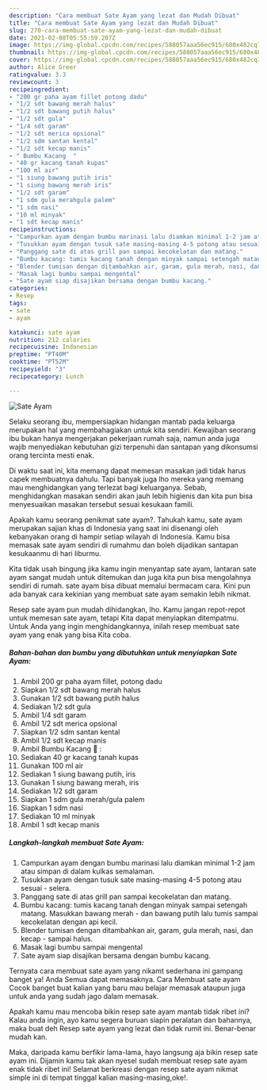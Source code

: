 ```yaml
---
description: "Cara membuat Sate Ayam yang lezat dan Mudah Dibuat"
title: "Cara membuat Sate Ayam yang lezat dan Mudah Dibuat"
slug: 270-cara-membuat-sate-ayam-yang-lezat-dan-mudah-dibuat
date: 2021-02-08T05:55:59.207Z
image: https://img-global.cpcdn.com/recipes/588057aaa56ec915/680x482cq70/sate-ayam-foto-resep-utama.jpg
thumbnail: https://img-global.cpcdn.com/recipes/588057aaa56ec915/680x482cq70/sate-ayam-foto-resep-utama.jpg
cover: https://img-global.cpcdn.com/recipes/588057aaa56ec915/680x482cq70/sate-ayam-foto-resep-utama.jpg
author: Alice Greer
ratingvalue: 3.3
reviewcount: 3
recipeingredient:
- "200 gr paha ayam fillet potong dadu"
- "1/2 sdt bawang merah halus"
- "1/2 sdt bawang putih halus"
- "1/2 sdt gula"
- "1/4 sdt garam"
- "1/2 sdt merica opsional"
- "1/2 sdm santan kental"
- "1/2 sdt kecap manis"
- " Bumbu Kacang  "
- "40 gr kacang tanah kupas"
- "100 ml air"
- "1 siung bawang putih iris"
- "1 siung bawang merah iris"
- "1/2 sdt garam"
- "1 sdm gula merahgula palem"
- "1 sdm nasi"
- "10 ml minyak"
- "1 sdt kecap manis"
recipeinstructions:
- "Campurkan ayam dengan bumbu marinasi lalu diamkan minimal 1-2 jam atau simpan di dalam kulkas semalaman."
- "Tusukkan ayam dengan tusuk sate masing-masing 4-5 potong atau sesuai selera."
- "Panggang sate di atas grill pan sampai kecokelatan dan matang."
- "Bumbu kacang: tumis kacang tanah dengan minyak sampai setengah matang. Masukkan bawang merah dan bawang putih lalu tumis sampai kecokelatan dengan api kecil."
- "Blender tumisan dengan ditambahkan air, garam, gula merah, nasi, dan kecap sampai halus."
- "Masak lagi bumbu sampai mengental"
- "Sate ayam siap disajikan bersama dengan bumbu kacang."
categories:
- Resep
tags:
- sate
- ayam

katakunci: sate ayam 
nutrition: 212 calories
recipecuisine: Indonesian
preptime: "PT40M"
cooktime: "PT52M"
recipeyield: "3"
recipecategory: Lunch

---
```



![Sate Ayam](https://img-global.cpcdn.com/recipes/588057aaa56ec915/680x482cq70/sate-ayam-foto-resep-utama.jpg)

Selaku seorang ibu, mempersiapkan hidangan mantab pada keluarga merupakan hal yang membahagiakan untuk kita sendiri. Kewajiban seorang ibu bukan hanya mengerjakan pekerjaan rumah saja, namun anda juga wajib menyediakan kebutuhan gizi terpenuhi dan santapan yang dikonsumsi orang tercinta mesti enak.

Di waktu  saat ini, kita memang dapat memesan masakan jadi tidak harus capek membuatnya dahulu. Tapi banyak juga lho mereka yang memang mau menghidangkan yang terlezat bagi keluarganya. Sebab, menghidangkan masakan sendiri akan jauh lebih higienis dan kita pun bisa menyesuaikan masakan tersebut sesuai kesukaan famili. 



Apakah kamu seorang penikmat sate ayam?. Tahukah kamu, sate ayam merupakan sajian khas di Indonesia yang saat ini disenangi oleh kebanyakan orang di hampir setiap wilayah di Indonesia. Kamu bisa memasak sate ayam sendiri di rumahmu dan boleh dijadikan santapan kesukaanmu di hari liburmu.

Kita tidak usah bingung jika kamu ingin menyantap sate ayam, lantaran sate ayam sangat mudah untuk ditemukan dan juga kita pun bisa mengolahnya sendiri di rumah. sate ayam bisa dibuat memalui bermacam cara. Kini pun ada banyak cara kekinian yang membuat sate ayam semakin lebih nikmat.

Resep sate ayam pun mudah dihidangkan, lho. Kamu jangan repot-repot untuk memesan sate ayam, tetapi Kita dapat menyiapkan ditempatmu. Untuk Anda yang ingin menghidangkannya, inilah resep membuat sate ayam yang enak yang bisa Kita coba.

<!--inarticleads1-->

##### Bahan-bahan dan bumbu yang dibutuhkan untuk menyiapkan Sate Ayam:

1. Ambil 200 gr paha ayam fillet, potong dadu
1. Siapkan 1/2 sdt bawang merah halus
1. Gunakan 1/2 sdt bawang putih halus
1. Sediakan 1/2 sdt gula
1. Ambil 1/4 sdt garam
1. Ambil 1/2 sdt merica opsional
1. Siapkan 1/2 sdm santan kental
1. Ambil 1/2 sdt kecap manis
1. Ambil  Bumbu Kacang 🥜 :
1. Sediakan 40 gr kacang tanah kupas
1. Gunakan 100 ml air
1. Sediakan 1 siung bawang putih, iris
1. Gunakan 1 siung bawang merah, iris
1. Sediakan 1/2 sdt garam
1. Siapkan 1 sdm gula merah/gula palem
1. Siapkan 1 sdm nasi
1. Sediakan 10 ml minyak
1. Ambil 1 sdt kecap manis




<!--inarticleads2-->

##### Langkah-langkah membuat Sate Ayam:

1. Campurkan ayam dengan bumbu marinasi lalu diamkan minimal 1-2 jam atau simpan di dalam kulkas semalaman.
1. Tusukkan ayam dengan tusuk sate masing-masing 4-5 potong atau sesuai - selera.
1. Panggang sate di atas grill pan sampai kecokelatan dan matang.
1. Bumbu kacang: tumis kacang tanah dengan minyak sampai setengah matang. Masukkan bawang merah - dan bawang putih lalu tumis sampai kecokelatan dengan api kecil.
1. Blender tumisan dengan ditambahkan air, garam, gula merah, nasi, dan kecap - sampai halus.
1. Masak lagi bumbu sampai mengental
1. Sate ayam siap disajikan bersama dengan bumbu kacang.




Ternyata cara membuat sate ayam yang nikamt sederhana ini gampang banget ya! Anda Semua dapat memasaknya. Cara Membuat sate ayam Cocok banget buat kalian yang baru mau belajar memasak ataupun juga untuk anda yang sudah jago dalam memasak.

Apakah kamu mau mencoba bikin resep sate ayam mantab tidak ribet ini? Kalau anda ingin, ayo kamu segera buruan siapin peralatan dan bahannya, maka buat deh Resep sate ayam yang lezat dan tidak rumit ini. Benar-benar mudah kan. 

Maka, daripada kamu berfikir lama-lama, hayo langsung aja bikin resep sate ayam ini. Dijamin kamu tak akan nyesel sudah membuat resep sate ayam enak tidak ribet ini! Selamat berkreasi dengan resep sate ayam nikmat simple ini di tempat tinggal kalian masing-masing,oke!.

